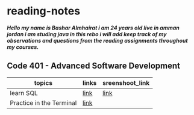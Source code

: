 # reading-notes

***Hello my name is Bashar Almhairat i am 24 years old live in amman jordan
i am studing java in this rebo i will add  keep track of my observations and questions from the reading assignments throughout my courses.***

## Code 401 - Advanced Software Development
| topics                 | links                            |sreenshoot_link                  
|------------------------|----------------------------------|---------------------
| learn SQL              | [link](learnSQl/learnSQL.md)     |[link](learnSQl/sreenshoots.png) 
|Practice in the Terminal| [link](Terminal.md)              |                                   
